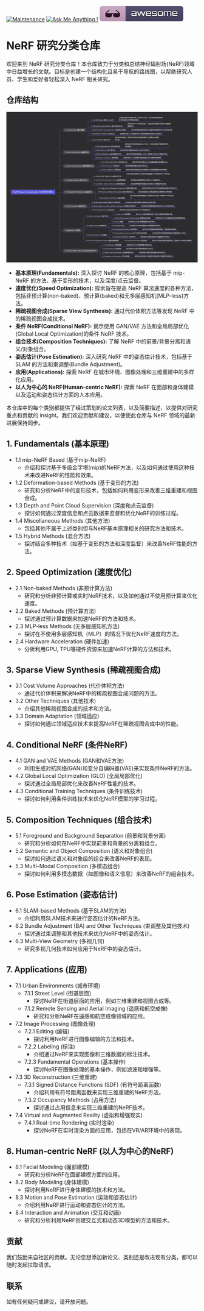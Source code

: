 [![Maintenance](https://img.shields.io/badge/Maintained%3F-YES-green.svg)]() [![Ask Me Anything !](https://img.shields.io/badge/Ask%20me-anything-1abc9c.svg)](https://GitHub.com/Naereen/ama) [![Awesome](https://raw.githubusercontent.com/1438802682/picgo_image/main/badge.svg)](https://awesome.re)

# NeRF 研究分类仓库

欢迎来到 NeRF 研究分类仓库！本仓库致力于分类和总结神经辐射场(NeRF)领域中日益增长的文献。目标是创建一个结构化且易于导航的路线图，以帮助研究人员、学生和爱好者轻松深入 NeRF 相关研究。

## 仓库结构

![](https://github.com/1438802682/NeRF-Research-Atlas/blob/main/NeRF%20Research%20Classification%20(NeRF%E7%A0%94%E7%A9%B6%E5%88%86%E7%B1%BB).png)

- **基本原理(Fundamentals):** 深入探讨 NeRF 的核心原理，包括基于 mip-NeRF 的方法、基于变形的技术，以及深度/点云监督。
- **速度优化(Speed Optimization):** 探索旨在提高 NeRF 算法速度的各种方法，包括非预计算(non-baked)、预计算(baked)和无多层感知机(MLP-less)方法。
- **稀疏视图合成(Sparse View Synthesis):** 通过代价体积方法等发现 NeRF 中的稀疏视图合成技术。
- **条件 NeRF(Conditional NeRF):** 揭示使用 GAN/VAE 方法和全局局部优化(Global Local Optimization)的条件 NeRF 技术。
- **组合技术(Composition Techniques):** 了解 NeRF 中的前景/背景分离和语义/对象组合。
- **姿态估计(Pose Estimation):** 深入研究 NeRF 中的姿态估计技术，包括基于 SLAM 的方法和束调整(Bundle Adjustment)。
- **应用(Applications):** 探索 NeRF 在城市环境、图像处理和三维重建中的多样化应用。
- **以人为中心的 NeRF(Human-centric NeRF):** 探索 NeRF 在面部和身体建模以及运动和姿态估计方面的人本应用。

本仓库中的每个类别都提供了经过策划的论文列表，以及简要描述，以提供对研究重点和贡献的 insight。我们欢迎贡献和建议，以便使此仓库与 NeRF 领域的最新进展保持同步。

## 1. Fundamentals (基本原理)

- 1.1 mip-NeRF Based (基于mip-NeRF)
  - 介绍和探讨基于多级金字塔(mip)的NeRF方法，以及如何通过使用这种技术来改进NeRF的性能和效果。
- 1.2 Deformation-based Methods (基于变形的方法)
  - 研究和分析NeRF中的变形技术，包括如何利用变形来改善三维重建和视图合成。
- 1.3 Depth and Point Cloud Supervision (深度和点云监督)
  - 探讨如何通过深度信息和点云数据来监督和优化NeRF的训练过程。
- 1.4 Miscellaneous Methods (其他方法)
  - 包括其他不属于上述类别但与NeRF基本原理相关的研究方法和技术。
- 1.5 Hybrid Methods (混合方法)
  - 探讨结合多种技术（如基于变形的方法和深度监督）来改善NeRF性能的方法。

## 2. Speed Optimization (速度优化)

- 2.1 Non-baked Methods (非预计算方法)
  - 研究和分析非预计算或实时NeRF技术，以及如何通过不使用预计算来优化速度。
- 2.2 Baked Methods (预计算方法)
  - 探讨通过预计算数据来加速NeRF的方法和技术。
- 2.3 MLP-less Methods (无多层感知机方法)
  - 探讨在不使用多层感知机（MLP）的情况下优化NeRF速度的方法。
- 2.4 Hardware Acceleration (硬件加速)
  - 分析利用GPU, TPU等硬件资源来加速NeRF计算的方法和技术。

## 3. Sparse View Synthesis (稀疏视图合成)

- 3.1 Cost Volume Approaches (代价体积方法)
  - 通过代价体积来解决NeRF中的稀疏视图合成问题的方法。
- 3.2 Other Techniques (其他技术)
  - 介绍其他稀疏视图合成的技术和方法。
- 3.3 Domain Adaptation (领域适应)
  - 探讨如何通过领域适应技术来提高NeRF在稀疏视图合成中的性能。

## 4. Conditional NeRF (条件NeRF)

- 4.1 GAN and VAE Methods (GAN和VAE方法)
  - 利用生成对抗网络(GAN)和变分自编码器(VAE)来实现条件NeRF的方法。
- 4.2 Global Local Optimization (GLO) (全局局部优化)
  - 探讨通过全局局部优化来改善NeRF性能的技术。
- 4.3 Conditional Training Techniques (条件训练技术)
  - 探讨如何利用条件训练技术来优化NeRF模型的学习过程。

## 5. Composition Techniques (组合技术)

- 5.1 Foreground and Background Separation (前景和背景分离)
  - 研究和分析如何在NeRF中实现前景和背景的分离和组合。
- 5.2 Semantic and Object Composition (语义和对象组合)
  - 探讨如何通过语义和对象级的组合来改善NeRF的表现。
- 5.3 Multi-Modal Composition (多模态组合)
  - 探讨如何利用多模态数据（如图像和语义信息）来改善NeRF的组合技术。

## 6. Pose Estimation (姿态估计)

- 6.1 SLAM-based Methods (基于SLAM的方法)
  - 介绍利用SLAM技术来进行姿态估计的NeRF方法。
- 6.2 Bundle Adjustment (BA) and Other Techniques (束调整及其他技术)
  - 探讨通过束调整和其他技术来优化NeRF中的姿态估计。
- 6.3 Multi-View Geometry (多视几何)
  - 研究多视几何技术如何应用于NeRF中的姿态估计。

## 7. Applications (应用)

- 7.1 Urban Environments (城市环境)
  - 7.1.1 Street Level (街道层面)
    - 探讨NeRF在街道层面的应用，例如三维重建和视图合成等。
  - 7.1.2 Remote Sensing and Aerial Imaging (遥感和航空成像)
    - 研究和分析NeRF在遥感和航空成像领域的应用。
- 7.2 Image Processing (图像处理)
  - 7.2.1 Editing (编辑)
    - 探讨利用NeRF进行图像编辑的方法和技术。
  - 7.2.2 Labeling (标注)
    - 介绍通过NeRF来实现图像和三维数据的标注技术。
  - 7.2.3 Fundamental Operations (基本操作)
    - 探讨NeRF在图像处理的基本操作，例如滤波和增强等。
- 7.3 3D Reconstruction (三维重建)
  - 7.3.1 Signed Distance Functions (SDF) (有符号距离函数)
    - 介绍利用有符号距离函数来实现三维重建的NeRF方法。
  - 7.3.2 Occupancy Methods (占用方法)
    - 探讨通过占用信息来实现三维重建的NeRF技术。
- 7.4 Virtual and Augmented Reality (虚拟和增强现实)
  - 7.4.1 Real-time Rendering (实时渲染)
    - 探讨NeRF在实时渲染方面的应用，包括在VR/AR环境中的表现。

## 8. Human-centric NeRF (以人为中心的NeRF)

- 8.1 Facial Modeling (面部建模)
  - 研究和分析NeRF在面部建模方面的应用。
- 8.2 Body Modeling (身体建模)
  - 探讨利用NeRF进行身体建模的技术和方法。
- 8.3 Motion and Pose Estimation (运动和姿态估计)
  - 介绍利用NeRF进行运动和姿态估计的方法。
- 8.4 Interaction and Animation (交互和动画)
  - 研究和分析利用NeRF创建交互式和动态3D模型的方法和技术。

## 贡献

我们鼓励来自社区的贡献。无论您想添加新论文、类别还是改进现有分类，都可以随时发起拉取请求。

## 联系

如有任何疑问或建议，请开放问题。

